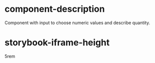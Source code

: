 # component-description
Component with input to choose numeric values and describe quantity.

# storybook-iframe-height
5rem
